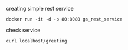 creating simple rest service

```
docker run -it -d -p 80:8080 gs_rest_service
```

check service
```
curl localhost/greeting
```

